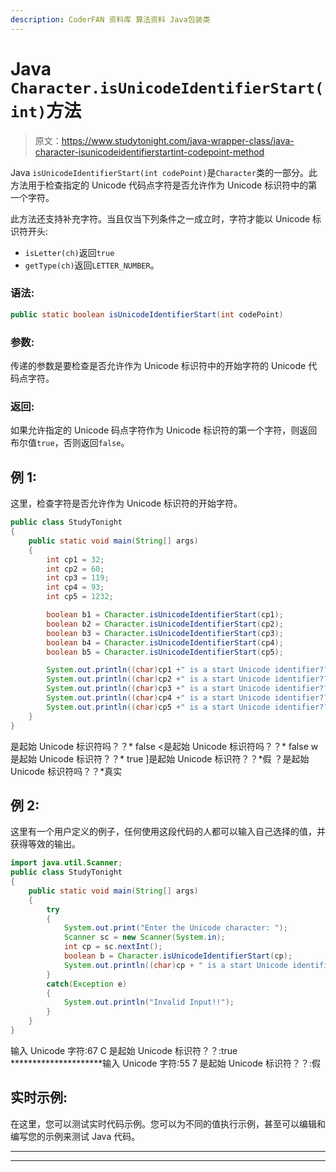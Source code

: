 ```yaml
---
description: CoderFAN 资料库 算法资料 Java包装类
---
```


# Java `Character.isUnicodeIdentifierStart(int)`方法

> 原文：<https://www.studytonight.com/java-wrapper-class/java-character-isunicodeidentifierstartint-codepoint-method>

Java `isUnicodeIdentifierStart(int codePoint)`是`Character`类的一部分。此方法用于检查指定的 Unicode 代码点字符是否允许作为 Unicode 标识符中的第一个字符。

此方法还支持补充字符。当且仅当下列条件之一成立时，字符才能以 Unicode 标识符开头:

*   `isLetter(ch)`返回`true`
*   `getType(ch)`返回`LETTER_NUMBER`。

### 语法:

```java
public static boolean isUnicodeIdentifierStart(int codePoint)
```

### 参数:

传递的参数是要检查是否允许作为 Unicode 标识符中的开始字符的 Unicode 代码点字符。

### 返回:

如果允许指定的 Unicode 码点字符作为 Unicode 标识符的第一个字符，则返回布尔值`true`，否则返回`false`。

## 例 1:

这里，检查字符是否允许作为 Unicode 标识符的开始字符。

```java
public class StudyTonight
{  
	public static void main(String[] args)
	{  
		int cp1 = 32;  
		int cp2 = 60;  
		int cp3 = 119;  
		int cp4 = 93;   
		int cp5 = 1232;  

		boolean b1 = Character.isUnicodeIdentifierStart(cp1);  
		boolean b2 = Character.isUnicodeIdentifierStart(cp2);  
		boolean b3 = Character.isUnicodeIdentifierStart(cp3);  
		boolean b4 = Character.isUnicodeIdentifierStart(cp4);  
		boolean b5 = Character.isUnicodeIdentifierStart(cp5);  

		System.out.println((char)cp1 +" is a start Unicode identifier??::  "+b1);  
		System.out.println((char)cp2 +" is a start Unicode identifier??::  "+b2);  
		System.out.println((char)cp3 +" is a start Unicode identifier??::  "+b3);  
		System.out.println((char)cp4 +" is a start Unicode identifier??::  "+b4);  
		System.out.println((char)cp5 +" is a start Unicode identifier??::  "+b5);  
	}  
} 
```

是起始 Unicode 标识符吗？？* false
<是起始 Unicode 标识符吗？？* false
w 是起始 Unicode 标识符？？* true
]是起始 Unicode 标识符？？*假
？是起始 Unicode 标识符吗？？*真实

## 例 2:

这里有一个用户定义的例子，任何使用这段代码的人都可以输入自己选择的值，并获得等效的输出。

```java
import java.util.Scanner; 
public class StudyTonight
{  
	public static void main(String[] args)
	{  
		try
		{
			System.out.print("Enter the Unicode character: ");  
			Scanner sc = new Scanner(System.in);        
			int cp = sc.nextInt(); 
			boolean b = Character.isUnicodeIdentifierStart(cp);
			System.out.println((char)cp + " is a start Unicode identifier??: "+b);
		}
		catch(Exception e)
		{
			System.out.println("Invalid Input!!");
		}
	}
} 
```

输入 Unicode 字符:67
C 是起始 Unicode 标识符？？:true
*********************输入 Unicode 字符:55
7 是起始 Unicode 标识符？？:假

## 实时示例:

在这里，您可以测试实时代码示例。您可以为不同的值执行示例，甚至可以编辑和编写您的示例来测试 Java 代码。

* * *

* * *